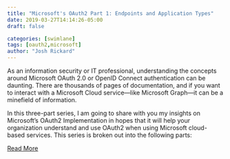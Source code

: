 ```yaml
---
title: "Microsoft's OAuth2 Part 1: Endpoints and Application Types"
date: 2019-03-27T14:14:26-05:00
draft: false

categories: [swimlane]
tags: [oauth2,microsoft]
author: "Josh Rickard"
---
```

As an information security or IT professional, understanding the concepts around Microsoft OAuth 2.0 or OpenID Connect authentication can be daunting. There are thousands of pages of documentation, and if you want to interact with a Microsoft Cloud service—like Microsoft Graph—it can be a minefield of information.

In this three-part series, I am going to share with you my insights on Microsoft’s OAuth2 Implementation in hopes that it will help your organization understand and use OAuth2 when using Microsoft cloud-based services. This series is broken out into the following parts:

[Read More](https://swimlane.com/blog/microsoft-oauth2-implementation-1/)